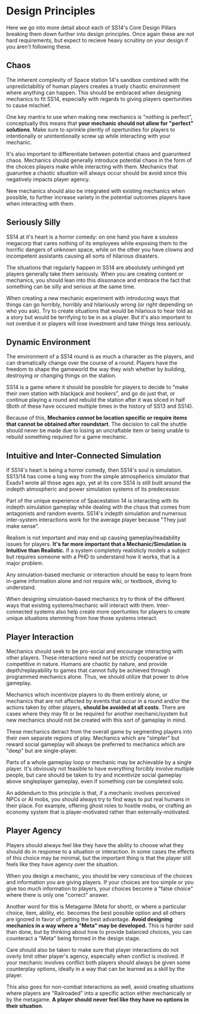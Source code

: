 # Design Principles
Here we go into more detail about each of SS14's Core Design Pillars breaking them down further into design principles. Once again these are not hard requirements, but expect to recieve heavy scruitiny on your design if you aren't following these. 

## Chaos

The inherent complexity of Space station 14's sandbox combined with the unpredictabiltiy of human players creates a truely chaotic environment where anything can happen. This should be embraced when designing mechanics to fit SS14, especially with regards to giving players opertunities to cause mischief.

One key mantra to use when making new mechanics is "nothing is perfect", conceptually this means that **your mechanic should not allow for "perfect" solutions**. Make sure to sprinkle plently of opertunities for players to intentionally or unintentionally screw up while interacting with your mechanic.

It's also important to differentiate between potential chaos and guarunteed chaos. Mechanics should generally introduce potential chaos in the form of the choices players make while interacting with them. Mechanics that guaruntee a chaotic situation will always occur should be avoid since this negatively impacts player agency.

New mechanics should also be integrated with existing mechanics when possible, to further increase variety in the potential outcomes players have when interacting with them. 

## Seriously Silly

SS14 at it's heart is a horror comedy: on one hand you have a souless megacorp that cares nothing of its employees while exposing them to the horrific dangers of unknown space, while on the other you have clowns and incompetent assistants causing all sorts of hilarious disasters.

The situations that regularly happen in SS14 are absolutely unhinged yet players generally take them seriously. When you are creating content or mechanics, you should lean into this dissonance and embrace the fact that something can be silly and serious at the same time. 

When creating a new mechanic experiment with introducing ways that things can go horribly, horribly and hilariously wrong (or right depending on who you ask). Try to create situations that would be hilarious to hear told as a story but would be terrifying to be in as a player. But it's also important to not overdue it or players will lose investment and take things less seriously.

## Dynamic Environment

The environment of a SS14 round is as much a character as the players, and can dramatically change over the course of a round. Players have the freedom to shape the gameworld the way they wish whether by building, destroying or changing things on the station. 

SS14 is a game where it should be possible for players to decide to "make their own station with blackjack and hookers", and go do just that, or continue playing a round and rebuild the station after it was sliced in half (Both of these have occured multiple times in the history of SS13 and SS14). 

Because of this, **Mechanics *cannot* be location specific or require items that cannot be obtained after roundstart**. The decision to call the shuttle should never be made due to losing an uncraftable item or being unable to rebuild something required for a game mechanic.

## Intuitive and Inter-Connected Simulation

If SS14's heart is being a horror comedy, then SS14's soul is simulation. SS13/14 has come a long way from the simple atmospherics simulator that Exadv1 wrote all those ages ago, yet at its core SS14 is still built around the indepth atmospheric and power simulation systems of its predecessor. 

Part of the unique experience of Spacestation 14 is interacting with its indepth simulation gameplay while dealing with the chaos that comes from antagonists and random events. SS14's indepth simulation and numerous inter-system interactions work for the average player because "They just make sense".

Realism is not important and may end up causing gameplay/readability issues for players. **It's far more important that a Mechanic/Simulation is Intuitive than Realistic.** If a system completely realisticly models a subject but requires someone with a PHD to understand how it works, that is a major problem. 

Any simulation-based mechanic or interaction should be easy to learn from in-game information alone and not require wiki, or textbook, diving to understand.

When designing simulation-based mechanics try to think of the different ways that existing systems/mechanic will interact with them. Inter-connected systems also help create more opertunties for players to create unique situations stemming from how those systems interact. 

## Player Interaction

Mechanics should seek to be pro-social and encourage interacting with other players. These interactions need not be strictly cooperative or competitive in nature. Humans are chaotic by nature, and provide depth/replayability to games that cannot fully be achieved through programmed mechanics alone. Thus, we should utilize that power to drive gameplay.

Mechanics which incentivize players to do them entirely alone, or mechanics that are not affected by events that occur in a round and/or the actions taken by other players, **should be avoided at all costs**. There are cases where they may fit or be required for another mechanic/system but new mechanics should not be created with this sort of gameplay in mind.

These mechanics detract from the overall game by segmenting players into their own separate regions of play. Mechanics which are "simpler" but reward social gameplay will always be preferred to mechanics which are "deep" but are single-player.

Parts of a whole gameplay loop or mechanic may be achievable by a single player. It's obviously not feasible to have everything forcibly involve multiple people, but care should be taken to try and incentivize social gameplay above singleplayer gameplay, even if something *can* be completed solo.

An addendum to this principle is that, if a mechanic involves perceived NPCs or AI mobs, you should always try to find ways to put real humans in their place. For example, offering ghost roles to hostile mobs, or crafting an economy system that is player-motivated rather than externally-motivated.

## Player Agency

Players should always feel like they have the ability to choose what they should do in response to a situation or interaction. In some cases the effects of this choice may be minimal, but the important thing is that the player still feels like they have agency over the situation.

When you design a mechanic, you should be very conscious of the choices and information you are giving players. If your choices are too simple or you give too much information to players, your choices become a "false choice" where there is only one "correct" answer. 

Another word for this is Metagame (Meta for short), or where a particular choice, item, ability, etc. becomes the best possible option and all others are ignored in favor of getting the best advantage. **Avoid designing mechanics in a way where a "Meta" may be developed.** This is harder said than done, but by thinking about how to provide balanced choices, you can counteract a "Meta" being formed in the design stage.

Care should also be taken to make sure that player interactions do not overly limit other player's agency, especially when conflict is involved. If your mechanic involves conflict both players should always be given some counterplay options, ideally in a way that can be learned as a skill by the player.

This also goes for non-combat interactions as well, avoid creating situations where players are "Railroaded" into a specific action either mechanically or by the metagame. **A player should never feel like they have no options in their situation**.

